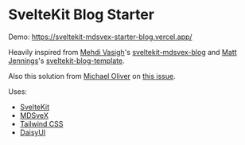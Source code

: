 # SvelteKit Blog Starter

Demo: https://sveltekit-mdsvex-starter-blog.vercel.app/

Heavily inspired from [Mehdi Vasigh]'s [sveltekit-mdsvex-blog] and
[Matt Jennings]'s [sveltekit-blog-template].

Also this solution from [Michael Oliver] on [this issue].

Uses:

- [SvelteKit]
- [MDSveX]
- [Tailwind CSS]
- [DaisyUI]

<!-- Links -->

[mehdi vasigh]: https://github.com/mvasigh
[sveltekit-mdsvex-blog]:
  https://github.com/mvasigh/sveltekit-mdsvex-blog
[matt jennings]: https://github.com/mattjennings
[sveltekit-blog-template]:
  https://github.com/mattjennings/sveltekit-blog-template
[michael oliver]: https://github.com/michael0liver
[this issue]: https://github.com/pngwn/MDsveX/issues/294
[sveltekit]: https://kit.svelte.dev/
[mdsvex]: https://mdsvex.com/
[tailwind css]: https://tailwindcss.com/
[daisyui]: https://daisyui.com/
